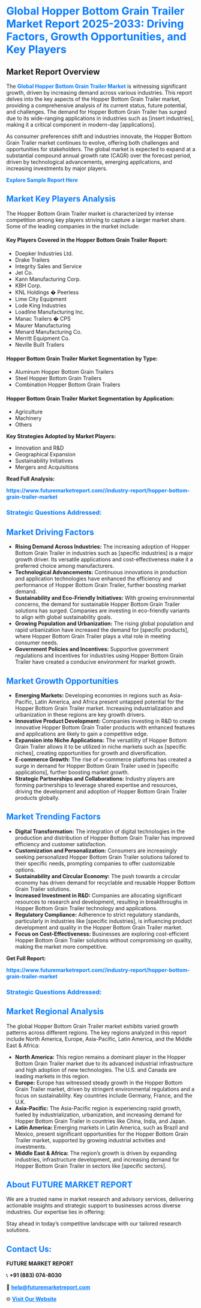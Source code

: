 <h1 style="color: #007BFF;">Global Hopper Bottom Grain Trailer Market Report 2025-2033: Driving Factors, Growth Opportunities, and Key Players</h1>

<section id="overview">
<h2>Market Report Overview</h2>
<p>The <a href="https://www.futuremarketreport.com//industry-report/hopper-bottom-grain-trailer-market" style="color: #007BFF; text-decoration: none;"><strong>Global Hopper Bottom Grain Trailer Market</strong></a> is witnessing significant growth, driven by increasing demand across various industries. This report delves into the key aspects of the Hopper Bottom Grain Trailer market, providing a comprehensive analysis of its current status, future potential, and challenges. The demand for Hopper Bottom Grain Trailer has surged due to its wide-ranging applications in industries such as [insert industries], making it a critical component in modern-day [applications].</p>
<p>As consumer preferences shift and industries innovate, the Hopper Bottom Grain Trailer market continues to evolve, offering both challenges and opportunities for stakeholders. The global market is expected to expand at a substantial compound annual growth rate (CAGR) over the forecast period, driven by technological advancements, emerging applications, and increasing investments by major players.</p>
</section>

<section id="overview">
<p><a href="https://www.futuremarketreport.com//request-sample/reportId=54776" style="color: #007BFF; text-decoration: none;"><strong>Explore Sample Report Here</strong></a></p>
</section>

<section id="key-players">
<h2 style="color: #007BFF;">Market Key Players Analysis</h2>
<p>The Hopper Bottom Grain Trailer market is characterized by intense competition among key players striving to capture a larger market share. Some of the leading companies in the market include:</p>
<h4>Key Players Covered in the Hopper Bottom Grain Trailer Report:</h4>
<ul><li>Doepker Industries Ltd.</li><li>Drake Trailers</li><li>Integrity Sales and Service</li><li>Jet Co.</li><li>Kann Manufacturing Corp.</li><li>KBH Corp.</li><li>KNL Holdings � Peerless</li><li>Lime City Equipment</li><li>Lode King Industries</li><li>Loadline Manufacturing Inc.</li><li>Manac Trailers � CPS</li><li>Maurer Manufacturing</li><li>Menard Manufacturing Co.</li><li>Merritt Equipment Co.</li><li>Neville Built Trailers</li></ul>
<h4>Hopper Bottom Grain Trailer Market Segmentation by Type:</h4>
<ul><li>Aluminum Hopper Bottom Grain Trailers</li><li>Steel Hopper Bottom Grain Trailers</li><li>Combination Hopper Bottom Grain Trailers</li></ul>

<h4>Hopper Bottom Grain Trailer Market Segmentation by Application:</h4>
<ul><li>Agriculture</li><li>Machinery</li><li>Others</li></ul>
<p><strong>Key Strategies Adopted by Market Players:</strong></p>
<ul>
<li>Innovation and R&D</li>
<li>Geographical Expansion</li>
<li>Sustainability Initiatives</li>
<li>Mergers and Acquisitions</li>
</ul>
</section>

<section>
<p><strong>Read Full Analysis: </strong></p><a href="https://www.futuremarketreport.com//industry-report/hopper-bottom-grain-trailer-market" style="color: #007BFF; text-decoration: none;"><strong>https://www.futuremarketreport.com//industry-report/hopper-bottom-grain-trailer-market</strong></a>
<h3 style="color: #007BFF;">Strategic Questions Addressed:</h3>
</section>

<section id="driving-factors">
<h2 style="color: #007BFF;">Market Driving Factors</h2>
<ul>
<li><strong>Rising Demand Across Industries:</strong> The increasing adoption of Hopper Bottom Grain Trailer in industries such as [specific industries] is a major growth driver. Its versatile applications and cost-effectiveness make it a preferred choice among manufacturers.</li>
<li><strong>Technological Advancements:</strong> Continuous innovations in production and application technologies have enhanced the efficiency and performance of Hopper Bottom Grain Trailer, further boosting market demand.</li>
<li><strong>Sustainability and Eco-Friendly Initiatives:</strong> With growing environmental concerns, the demand for sustainable Hopper Bottom Grain Trailer solutions has surged. Companies are investing in eco-friendly variants to align with global sustainability goals.</li>
<li><strong>Growing Population and Urbanization:</strong> The rising global population and rapid urbanization have increased the demand for [specific products], where Hopper Bottom Grain Trailer plays a vital role in meeting consumer needs.</li>
<li><strong>Government Policies and Incentives:</strong> Supportive government regulations and incentives for industries using Hopper Bottom Grain Trailer have created a conducive environment for market growth.</li>
</ul>
</section>

<section id="growth-opportunities">
<h2 style="color: #007BFF;">Market Growth Opportunities</h2>
<ul>
<li><strong>Emerging Markets:</strong> Developing economies in regions such as Asia-Pacific, Latin America, and Africa present untapped potential for the Hopper Bottom Grain Trailer market. Increasing industrialization and urbanization in these regions are key growth drivers.</li>
<li><strong>Innovative Product Development:</strong> Companies investing in R&D to create innovative Hopper Bottom Grain Trailer products with enhanced features and applications are likely to gain a competitive edge.</li>
<li><strong>Expansion into Niche Applications:</strong> The versatility of Hopper Bottom Grain Trailer allows it to be utilized in niche markets such as [specific niches], creating opportunities for growth and diversification.</li>
<li><strong>E-commerce Growth:</strong> The rise of e-commerce platforms has created a surge in demand for Hopper Bottom Grain Trailer used in [specific applications], further boosting market growth.</li>
<li><strong>Strategic Partnerships and Collaborations:</strong> Industry players are forming partnerships to leverage shared expertise and resources, driving the development and adoption of Hopper Bottom Grain Trailer products globally.</li>
</ul>
</section>

<section id="trending-factors">
<h2 style="color: #007BFF;">Market Trending Factors</h2>
<ul>
<li><strong>Digital Transformation:</strong> The integration of digital technologies in the production and distribution of Hopper Bottom Grain Trailer has improved efficiency and customer satisfaction.</li>
<li><strong>Customization and Personalization:</strong> Consumers are increasingly seeking personalized Hopper Bottom Grain Trailer solutions tailored to their specific needs, prompting companies to offer customizable options.</li>
<li><strong>Sustainability and Circular Economy:</strong> The push towards a circular economy has driven demand for recyclable and reusable Hopper Bottom Grain Trailer solutions.</li>
<li><strong>Increased Investment in R&D:</strong> Companies are allocating significant resources to research and development, resulting in breakthroughs in Hopper Bottom Grain Trailer technology and applications.</li>
<li><strong>Regulatory Compliance:</strong> Adherence to strict regulatory standards, particularly in industries like [specific industries], is influencing product development and quality in the Hopper Bottom Grain Trailer market.</li>
<li><strong>Focus on Cost-Effectiveness:</strong> Businesses are exploring cost-efficient Hopper Bottom Grain Trailer solutions without compromising on quality, making the market more competitive.</li>
</ul>
</section>

<section>
<p><strong>Get Full Report: </strong></p><a href="https://www.futuremarketreport.com//industry-report/hopper-bottom-grain-trailer-market" style="color: #007BFF; text-decoration: none;"><strong>https://www.futuremarketreport.com//industry-report/hopper-bottom-grain-trailer-market</strong></a>
<h3 style="color: #007BFF;">Strategic Questions Addressed:</h3>
</section>


<section id="regional-analysis">
<h2 style="color: #007BFF;">Market Regional Analysis</h2>
<p>The global Hopper Bottom Grain Trailer market exhibits varied growth patterns across different regions. The key regions analyzed in this report include North America, Europe, Asia-Pacific, Latin America, and the Middle East & Africa:</p>
<ul>
<li><strong>North America:</strong> This region remains a dominant player in the Hopper Bottom Grain Trailer market due to its advanced industrial infrastructure and high adoption of new technologies. The U.S. and Canada are leading markets in this region.</li>
<li><strong>Europe:</strong> Europe has witnessed steady growth in the Hopper Bottom Grain Trailer market, driven by stringent environmental regulations and a focus on sustainability. Key countries include Germany, France, and the U.K.</li>
<li><strong>Asia-Pacific:</strong> The Asia-Pacific region is experiencing rapid growth, fueled by industrialization, urbanization, and increasing demand for Hopper Bottom Grain Trailer in countries like China, India, and Japan.</li>
<li><strong>Latin America:</strong> Emerging markets in Latin America, such as Brazil and Mexico, present significant opportunities for the Hopper Bottom Grain Trailer market, supported by growing industrial activities and investments.</li>
<li><strong>Middle East & Africa:</strong> The region’s growth is driven by expanding industries, infrastructure development, and increasing demand for Hopper Bottom Grain Trailer in sectors like [specific sectors].</li>
</ul>
</section>

<footer>
<h2 style="color: #007BFF;">About FUTURE MARKET REPORT</h2>
<p>We are a trusted name in market research and advisory services, delivering actionable insights and strategic support to businesses across diverse industries. Our expertise lies in offering:</p>

<p>Stay ahead in today’s competitive landscape with our tailored research solutions.</p>

<h2 style="color: #007BFF;">Contact Us:</h2>
<p><strong>FUTURE MARKET REPORT</strong></p>
<p>📞 <strong>+91 (883) 074-8030</strong></p>
<p>📧 <strong><a href="mailto:help@futuremarketreport.com" style="color: #007BFF;">help@futuremarketreport.com</a></strong></p>
<p>🌐 <strong><a href="https://www.futuremarketreport.com/" style="color: #007BFF;">Visit Our Website</a></strong></p>
</footer>